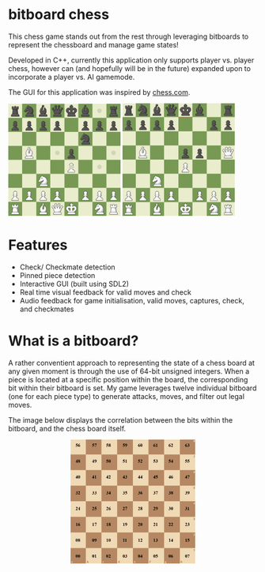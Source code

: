 # bitboard chess
This chess game stands out from the rest through leveraging bitboards to represent the chessboard and manage game states!   

Developed in C++, currently this application only supports player vs. player chess, however can (and hopefully will be in the future) expanded upon to incorporate a player vs. AI gamemode.   

The GUI for this application was inspired by [chess.com](https://www.chess.com/home).

<img src="doc/chess_sample.png" width=45%></img> <img src="doc/chess_sample2.png" width=45%></img>

# Features
- Check/ Checkmate detection
- Pinned piece detection
- Interactive GUI (built using SDL2)
- Real time visual feedback for valid moves and check
- Audio feedback for game initialisation, valid moves, captures, check, and checkmates

# What is a bitboard?
A rather conventient approach to representing the state of a chess board at any given moment is through the use of 64-bit unsigned integers. When a piece is located at a specific position within the board, the corresponding bit within their bitboard is set. My game leverages twelve individual bitboard (one for each piece type) to generate attacks, moves, and filter out legal moves.   

The image below displays the correlation between the bits within the bitboard, and the chess board itself.   

<p align="center">
  <img src="doc/bitboard.png" width=50%>
</p>
